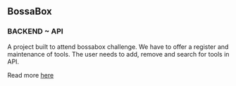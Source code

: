 ## BossaBox

### BACKEND ~ API</br>
A project built to attend bossabox challenge. We have to offer a register and maintenance of tools. The user needs to add, remove and search for tools in API.

Read more [here](https://github.com/g1llz/bossabox-challenge/tree/master/backend)

